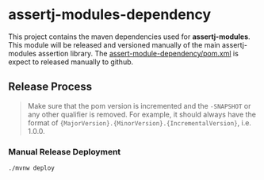 # assertj-modules-dependency

This project contains the maven dependencies used for **assertj-modules**.  
This module will be released and versioned manually of the main 
assertj-modules assertion library.  The [assert-module-dependency/pom.xml](pom.xml)
is expect to released manually to github.

## Release Process

> Make sure that the pom version is incremented and the `-SNAPSHOT` or any
> other qualifier is removed.  For example, it should always have the format 
> of `{MajorVersion}.{MinorVersion}.{IncrementalVersion}`, i.e. 1.0.0. 

### Manual Release Deployment

```shell script
./mvnw deploy
```

